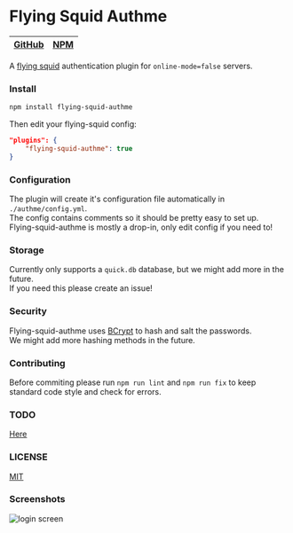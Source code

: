 # Flying Squid Authme

| [GitHub](https://github.com/TheAlan404/flying-squid-authme) | [NPM](https://www.npmjs.com/package/flying-squid-authme) |
| ----------------------------------------------------------- | -------------------------------------------------------- |


A [flying squid](https://github.com/PrismarineJS/flying-squid) authentication plugin for `online-mode=false` servers.

### Install

```bash
npm install flying-squid-authme
```

Then edit your flying-squid config:

```json
"plugins": {
    "flying-squid-authme": true
}
```

### Configuration

The plugin will create it's configuration file automatically in `./authme/config.yml`.  
The config contains comments so it should be pretty easy to set up.  
Flying-squid-authme is mostly a drop-in, only edit config if you need to!

### Storage

Currently only supports a `quick.db` database, but we might add more in the future.  
If you need this please create an issue!

### Security

Flying-squid-authme uses [BCrypt](https://www.npmjs.com/package/bcrypt) to hash and salt the passwords.  
We might add more hashing methods in the future.

### Contributing

Before commiting please run `npm run lint` and `npm run fix` to keep standard code style and check for errors.

### TODO

[Here](TODO.md)

### LICENSE

[MIT](LICENSE.md)

### Screenshots

![login screen](https://i.imgur.com/Vx6saUv.png)
